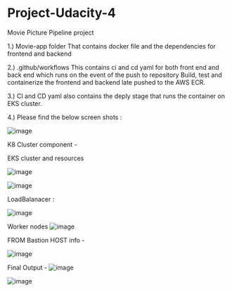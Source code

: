 # Project-Udacity-4
Movie Picture Pipeline project

1.) Movie-app folder
  That contains docker file and the dependencies for frontend and backend
  
2.) .github/workflows
  This contains ci and cd yaml for both front end and back end which runs on the event of the push to repository
  Build, test and containerize the frontend and backend late pushed to the AWS ECR.
  
3.) CI and CD yaml also contains the deply stage that runs the container on EKS cluster.

4.) Please find the below screen shots :

  ![image](https://github.com/user-attachments/assets/7aa363cf-ee87-4fee-bb24-39588c84b6a6)


  K8 Cluster component -

EKS cluster and resources

![image](https://github.com/user-attachments/assets/e5bbc6bc-4a7e-4196-a97e-9eaa0e62de48)

  ![image](https://github.com/user-attachments/assets/63cf707e-43af-4a01-9c4f-cfbc7b034326)

LoadBalanacer :

![image](https://github.com/user-attachments/assets/a3d472d3-f2f9-4f7f-ad32-6d0b5ae65ac7)

 Worker nodes
  ![image](https://github.com/user-attachments/assets/2c60fb57-ee38-488f-93a0-b0f07fe4312d)

  FROM Bastion HOST info - 

![image](https://github.com/user-attachments/assets/3e74721a-2b59-4cc8-a590-450ba044a978)


Final Output -
![image](https://github.com/user-attachments/assets/7e76a743-1d4d-4966-b1a0-b43b3717b8d5)

![image](https://github.com/user-attachments/assets/8eeb29d3-7600-4e3f-b032-53b889a73393)







  
